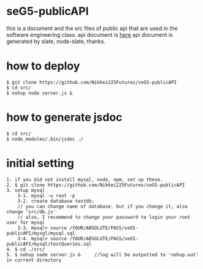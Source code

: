 # seG5-publicAPI

this is a document and the src files of public api that are used in the software engineering class.
api document is [here](https://nikkei225futures.github.io/seG5-publicAPI/)
api document is generated by slate, node-slate, thanks.

# how to deploy
```
$ git clone https://github.com/Nikkei225Futures/seG5-publicAPI
$ cd src/
$ nohup node server.js &

```

# how to generate jsdoc
```
$ cd src/
$ node_modules/.bin/jsdoc ./
```

# initial setting
```
1. if you did not install mysql, node, npm, set up these.
2. $ git clone https://github.com/Nikkei225Futures/seG5-publicAPI
3. setup mysql
    3-1. mysql -u root -p
    3-2. create database testdb;        
    // you can change name of database. but if you change it, also change 'src/db.js'
    // also, I recommend to change your password to login your root user for mysql
    3-3. mysql> source /YOUR/ABSOLUTE/PASS/seG5-publicAPI/mysql/mysql.sql
    3-4. mysql> source /YOUR/ABSOLUTE/PASS/seG5-publicAPI/mysql/testQueries.sql
4. $ cd ./src/
5. $ nohup node server.js &     //log will be outputted to 'nohup.out' in current directory
```
